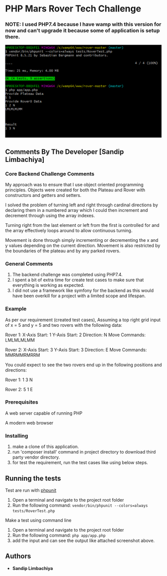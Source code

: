 # PHP Mars Rover Tech Challenge

### NOTE: I used PHP7.4 because I have wamp with this version for now and can't upgrade it because some of application is setup there.

![copy `app`](app.png "copy `app`")

## Comments By The Developer [Sandip Limbachiya]

### Core Backend Challenge Comments

My approach was to ensure that I use object oriented programming principles.
Objects were created for both the Plateau and Rover with constructors and getters and setters.

I solved the problem of turning left and right through cardinal directions by declaring them in a numbered array which I could
then increment and decrement through using the array indexes. 

Turning right from the last element or left from the first is controlled for and the array effectively loops around to allow continuous turning.

Movement is done through simply incrementing or decrementing the x and y values depending on the current direction.
Movement is also restricted by the boundaries of the plateau and by any parked rovers.

### General Comments
1. The backend challenge was completed using PHP7.4.
2. I spent a bit of extra time for create test cases to make sure that everything is working as expected.
3. I did not use a framework like symfony for the backend as this would have been overkill for a project with a limited scope and lifespan.

### Example
As per our requirement (created test cases), Assuming a top right grid input of x = 5 and y = 5 and two rovers with the following data:

Rover 1: 
    X-Axis Start: 1 
    Y-Axis Start: 2 
    Direction: N
    Move Commands: LMLMLMLMM

Rover 2: 
    X-Axis Start: 3
    Y-Axis Start: 3 
    Direction: E
    Move Commands: MMRMMRMRRM

You could expect to see the two rovers end up in the following positions and directions:

Rover 1: 1 3 N

Rover 2: 5 1 E

### Prerequisites

A web server capable of running PHP

A modern web browser


### Installing

1. make a clone of this application.
2. run 'composer install' command in project directory to download third party vendor directory.
3. for test the requirement, run the test cases like using below steps.

## Running the tests

Test are run with [phpunit](https://phpunit.de/)

1. Open a terminal and navigate to the project root folder
2. Run the following command: `vendor/bin/phpunit --colors=always  tests/RoverTest.php`

Make a test using command line

1. Open a terminal and navigate to the project root folder
2. Run the following command: `php app/app.php`
3. add the input and can see the output like attached screenshot above.


## Authors

* **Sandip Limbachiya**
